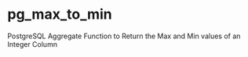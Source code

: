 # pg_max_to_min
PostgreSQL Aggregate Function to Return the Max and Min values of an Integer Column
